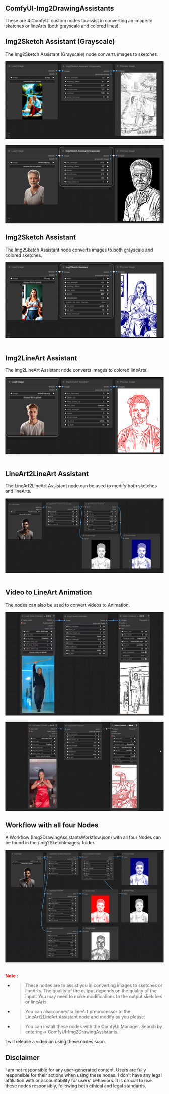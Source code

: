 ## ComfyUI-Img2DrawingAssistants
These are 4 ComfyUI custom nodes to assist in converting an image to sketches or lineArts (both grayscale and colored lines).

## Img2Sketch Assistant (Grayscale)

The Img2Sketch Assistant (Grayscale) node converts images to sketches.

<div align="center">

<img src="Img2SketchImages/img2sketchGrayScale.png" /> <br></br>
<img src="Img2SketchImages/img2sketchGrayScale2.png" />
</div>

## Img2Sketch Assistant

The Img2Sketch Assistant node converts images to both grayscale and colored sketches.

<div align="center">

<img src="Img2SketchImages/img2BlueSketch.png" /> <br></br>
</div>

## Img2LineArt Assistant

The Img2LineArt Assistant node converts images to colored lineArts.

<div align="center">

<img src="Img2SketchImages/img2RedLineArt.png" /> <br></br>
</div>

## LineArt2LineArt Assistant

The LineArt2LineArt Assistant node can be used to modify both sketches and lineArts.

<div align="center">

<img src="Img2SketchImages/Screenshot (1299).png" /> <br></br>
</div>

## Video to LineArt Animation

The nodes can also be used to convert videos to Animation.

<div align="center">

<img src="Img2SketchImages/jujutsuKaisen.gif" /> <br></br>
<img src="Img2SketchImages/dancingGirl.gif" />
</div>

## Workflow with all four Nodes

A Workflow (Img2DrawingAssistantsWorkflow.json) with all four Nodes can be found in the /Img2SketchImages/ folder.

<div align="center">

<img src="Img2SketchImages/Screenshot (1300).png" /> <br></br>
</div>

**<font color=red> Note </font>**:

- >These nodes are to assist you in converting images to sketches or lineArts. The quality of the output depends on the quality of the input. You may need to make modifications to the output sketches or lineArts.

- >You can also connect a lineArt preprocessor to the LineArt2LineArt Assistant node and modify as you please.

- >You can install these nodes with the ComfyUI Manager. Search by entering-> ComfyUI-Img2DrawingAssistants.

I will release a video on using these nodes soon.

## Disclaimer
 
I am not responsible for any user-generated content. Users are fully responsible for their actions when using these nodes. I don't have any legal affiliation with or accountability for users' behaviors. It is crucial to use these nodes responsibly, following both ethical and legal standards.




